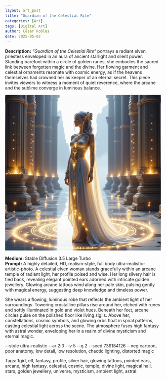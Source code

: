 ```yaml
---
layout: art_post
title: "Guardian of the Celestial Rite"
categories: [Art]
tags: [Digital Art]
author: César Robles
date: 2025-05-02
---
```

**Description:** *“Guardian of the Celestial Rite”* portrays a radiant elven priestess enveloped in an aura of ancient starlight and silent power. Standing barefoot within a circle of golden runes, she embodies the sacred link between forgotten magic and the divine. Her flowing garment and celestial ornaments resonate with cosmic energy, as if the heavens themselves had crowned her as keeper of an eternal secret. This piece invites viewers to witness a moment of quiet reverence, where the arcane and the sublime converge in luminous balance.

![Guardian of the Celestial Rite](/imag/digital_art/guardian_of_the_celestial_rite.jpg)

**Medium:** Stable Diffusion 3.5 Large Turbo\
**Prompt:** A highly detailed, HD, realism-style, full body ultra-realistic-artistic-photo. A celestial elven woman stands gracefully within an arcane temple of radiant light, her profile poised and wise. Her long silvery hair is tied back, revealing elegant pointed ears adorned with intricate golden jewellery. Glowing arcane tattoos wind along her pale skin, pulsing gently with magical energy, suggesting deep knowledge and timeless power.

She wears a flowing, luminous robe that reflects the ambient light of her surroundings. Towering crystalline pillars rise around her, etched with runes and softly illuminated in gold and violet hues. Beneath her feet, arcane circles pulse on the polished floor like living sigils. Above her, constellations, cosmic symbols, and glowing orbs float in spiral patterns, casting celestial light across the scene. The atmosphere fuses high fantasy with astral wonder, enveloping her in a realm of divine mysticism and eternal magic.

--style ultra-realistic --ar 2:3 --v 5 --q 2 --seed 739184126 --neg cartoon, poor anatomy, low detail, low resolution, chaotic lighting, distorted magic

Tags: 1girl, elf, fantasy, profile, silver hair, glowing tattoos, pointed ears, arcane, high fantasy, celestial, cosmic, temple, divine light, magical hall, stars, golden jewellery, universe, mysticism, ambient light, astral
